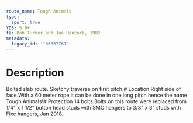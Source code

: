 ```yaml
---
route_name: Tough Animals
type:
  sport: true
YDS: 5.9+
fa: Bob Turner and Joe Hancock, 1982
metadata:
  legacy_id: '106667761'
---
```

# Description
Bolted slab route. Sketchy traverse on first pitch.# Location
Right side of face.With a 60 meter rope it can be done in one long pitch hence the name Tough Animals!# Protection
14 bolts.Bolts on this route were replaced from 1/4" x 1 1/2" button head studs with SMC hangers to 3/8" x 3" studs with Fixe hangers, Jan 2018.